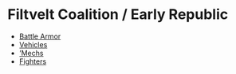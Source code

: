 # Filtvelt Coalition / Early Republic 

- [Battle Armor](early-republic/battlearmor.md) 
- [Vehicles](early-republic/vehicles.md) 
- [’Mechs](early-republic/mechs.md) 
- [Fighters](early-republic/fighters.md) 

